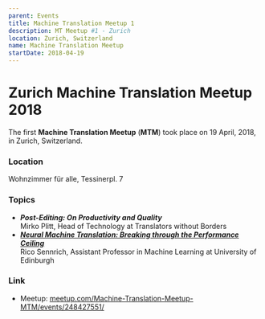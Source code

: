 ```yaml
---
parent: Events
title: Machine Translation Meetup 1
description: MT Meetup #1 - Zurich
location: Zurich, Switzerland
name: Machine Translation Meetup
startDate: 2018-04-19
---
```


# Zurich Machine Translation Meetup 2018

The first **Machine Translation Meetup** (**MTM**) took place on 19 April, 2018, in Zurich, Switzerland.

### Location

Wohnzimmer für alle, Tessinerpl. 7

### Topics

- ***Post-Editing: On Productivity and Quality*** <br>Mirko Plitt, Head of Technology at Translators without Borders
- [***Neural Machine Translation: Breaking through the Performance Ceiling***](https://homepages.inf.ed.ac.uk/rsennric/mtmeetup.pdf) <br>Rico Sennrich, Assistant Professor in Machine Learning at University of Edinburgh

### Link

- Meetup: [meetup.com/Machine-Translation-Meetup-MTM/events/248427551/](https://www.meetup.com/Machine-Translation-Meetup-MTM/events/248427551/)
